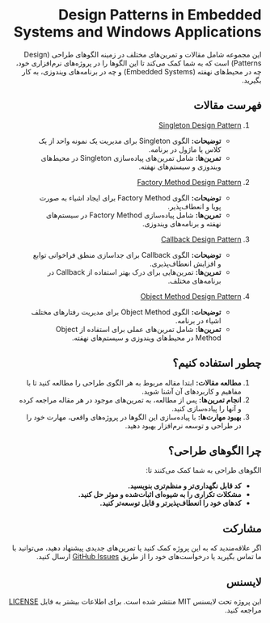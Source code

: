 <div dir="rtl">

# Design Patterns in Embedded Systems and Windows Applications

این مجموعه شامل مقالات و تمرین‌های مختلف در زمینه الگوهای طراحی (Design Patterns) است که به شما کمک می‌کند تا این الگوها را در پروژه‌های نرم‌افزاری خود، چه در محیط‌های نهفته (Embedded Systems) و چه در برنامه‌های ویندوزی، به کار بگیرید.

## فهرست مقالات

1. [Singleton Design Pattern](./Singleton.md)
   - **توضیحات:** الگوی Singleton برای مدیریت یک نمونه واحد از یک کلاس یا ماژول در برنامه.
   - **تمرین‌ها:** شامل تمرین‌های پیاده‌سازی Singleton در محیط‌های ویندوزی و سیستم‌های نهفته.

2. [Factory Method Design Pattern](./FactoryDesignPattern.md)
   - **توضیحات:** الگوی Factory Method برای ایجاد اشیاء به صورت پویا و انعطاف‌پذیر.
   - **تمرین‌ها:** شامل پیاده‌سازی Factory Method در سیستم‌های نهفته و برنامه‌های ویندوزی.

3. [Callback Design Pattern](./CallbackDesignPattern.md)
   - **توضیحات:** الگوی Callback برای جداسازی منطق فراخوانی توابع و افزایش انعطاف‌پذیری.
   - **تمرین‌ها:** تمرین‌هایی برای درک بهتر استفاده از Callback در برنامه‌های مختلف.

4. [Object Method Design Pattern](./ObjectDesignPattern.md)
   - **توضیحات:** الگوی Object Method برای مدیریت رفتارهای مختلف اشیاء در برنامه.
   - **تمرین‌ها:** شامل تمرین‌های عملی برای استفاده از Object Method در محیط‌های ویندوزی و سیستم‌های نهفته.

## چطور استفاده کنیم؟

1. **مطالعه مقالات:** ابتدا مقاله مربوط به هر الگوی طراحی را مطالعه کنید تا با مفاهیم و کاربردهای آن آشنا شوید.
2. **انجام تمرین‌ها:** پس از مطالعه، به تمرین‌های موجود در هر مقاله مراجعه کرده و آنها را پیاده‌سازی کنید.
3. **بهبود مهارت‌ها:** با پیاده‌سازی این الگوها در پروژه‌های واقعی، مهارت خود را در طراحی و توسعه نرم‌افزار بهبود دهید.

## چرا الگوهای طراحی؟

الگوهای طراحی به شما کمک می‌کنند تا:
- **کد قابل نگهداری‌تر و منظم‌تری بنویسید.**
- **مشکلات تکراری را به شیوه‌ای اثبات‌شده و موثر حل کنید.**
- **کدهای خود را انعطاف‌پذیرتر و قابل توسعه‌تر کنید.**

## مشارکت

اگر علاقه‌مندید که به این پروژه کمک کنید یا تمرین‌های جدیدی پیشنهاد دهید، می‌توانید با ما تماس بگیرید یا درخواست‌های خود را از طریق [GitHub Issues](#) ارسال کنید.

## لایسنس

این پروژه تحت لایسنس MIT منتشر شده است. برای اطلاعات بیشتر به فایل [LICENSE](./LICENSE) مراجعه کنید.

</div>
